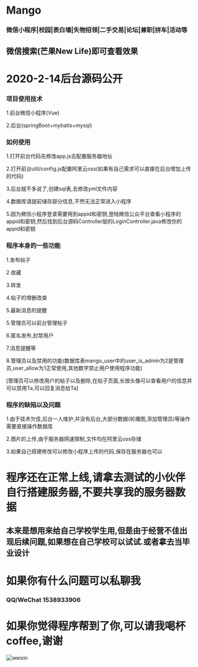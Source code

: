 # Mango
### 微信小程序|校园|表白墙|失物招领|二手交易|论坛|兼职|拼车|活动等

## 微信搜索(芒果New Life)即可查看效果

# 2020-2-14后台源码公开

### 项目使用技术
 1.前台微信小程序(Vue)
 
 2.后台(springBoot+mybatis+mysql)
 
### 如何使用
 1.打开前台代码先修改app.js去配置服务器地址
 
 2.打开前台util/config.js配置阿里云oss(如果有自己需求可以直接在后台增加上传的代码)
 
 3.后台就不多说了,创建sql表,去修改yml文件内容
 
 4.数据库请提前储存部分信息,不然无法正常进入小程序
 
 5.因为微信小程序登录需要用到appid和密钥,登陆微信公众平台查看小程序的appid和密钥,然后找到后台源码Controller层的LoginController.java修改你的appid和密钥
 
 

### 程序本身的一些功能
 1.发布帖子

 2.收藏

 3.转发
 
 4.帖子的增删改查
 
 5.最新消息的提醒
 
 5.管理员可以前台管理帖子
 
 6.匿名发布,封禁用户
 
 7.消息提醒等

 8.管理员以及禁用的功能(数据库表mango_user中的user_is_admin为2是管理员,user_allow为1正常使用,其他数字禁止用户使用程序功能)
 
 [管理员可以修改用户的帖子以及删除,在帖子页面,长按头像可以查看用户的信息并可以禁用Ta,可以回复消息给Ta]


### 程序的缺陷以及问题
 1.由于技术欠佳,后台一人维护,并没有后台,大部分数据(轮播图,添加管理员)等操作需要直接操作数据库
 
 2.图片的上传,由于服务器网速限制,文件均在阿里云oss存储
 
 3.如果自己搭建修改可以修改小程序上传的代码,保存在服务器也可以
 
# 程序还在正常上线,请拿去测试的小伙伴自行搭建服务器,不要共享我的服务器数据

## 本来是想用来给自己学校学生用,但是由于经营不佳出现后续问题,如果想在自己学校可以试试.或者拿去当毕业设计

# 如果你有什么问题可以私聊我
### QQ/WeChat 1538933906

# 如果你觉得程序帮到了你,可以请我喝杯coffee,谢谢

![weixin](https://picabstract-preview-ftn.weiyun.com/ftn_pic_abs_v3/9e834b5c9f51cbd72f981c4e7cc26cf1c2eb3debbe923946b71df0e452ca58a00eef55aa93cd8819c4a84709fb1397a5?pictype=scale&from=30013&version=3.3.3.3&uin=1538933906&fname=121971d9fd5252b7888353d8483e99c.jpg&size=750 "markdown")



